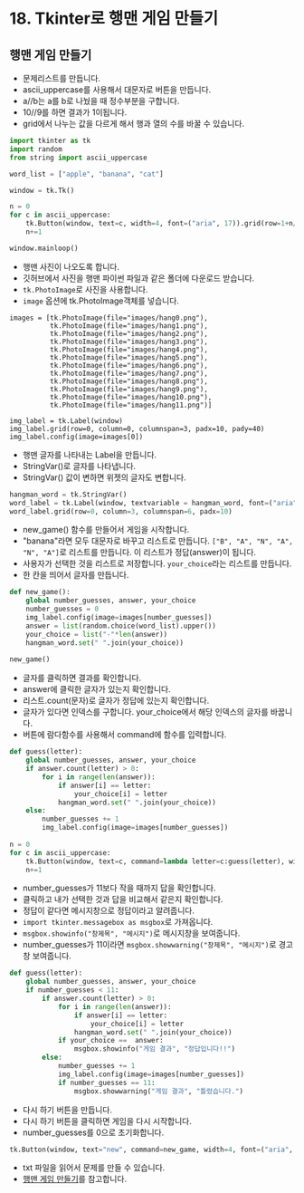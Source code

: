 # 18. Tkinter로 행맨 게임 만들기
## 행맨 게임 만들기
* 문제리스트를 만듭니다.
* ascii_uppercase를 사용해서 대문자로 버튼을 만듭니다.
* a//b는 a를 b로 나눴을 때 정수부분을 구합니다.
* 10//9를 하면 결과가 1이됩니다.
* grid에서 나누는 값을 다르게 해서 행과 열의 수를 바꿀 수 있습니다.
```python
import tkinter as tk
import random
from string import ascii_uppercase

word_list = ["apple", "banana", "cat"]

window = tk.Tk()

n = 0
for c in ascii_uppercase:
    tk.Button(window, text=c, width=4, font=("aria", 17)).grid(row=1+n//9, column=n%9)
    n+=1    

window.mainloop()
```

* 행맨 사진이 나오도록 합니다.
* 깃허브에서 사진을 행맨 파이썬 파일과 같은 폴더에 다운로드 받습니다.
* ```tk.PhotoImage```로 사진을 사용합니다.
* ```image``` 옵션에 tk.PhotoImage객체를 넣습니다.
```pyhon
images = [tk.PhotoImage(file="images/hang0.png"),
          tk.PhotoImage(file="images/hang1.png"),
          tk.PhotoImage(file="images/hang2.png"),
          tk.PhotoImage(file="images/hang3.png"),
          tk.PhotoImage(file="images/hang4.png"),
          tk.PhotoImage(file="images/hang5.png"),
          tk.PhotoImage(file="images/hang6.png"),
          tk.PhotoImage(file="images/hang7.png"),
          tk.PhotoImage(file="images/hang8.png"),
          tk.PhotoImage(file="images/hang9.png"),
          tk.PhotoImage(file="images/hang10.png"),
          tk.PhotoImage(file="images/hang11.png")]

img_label = tk.Label(window)
img_label.grid(row=0, column=0, columnspan=3, padx=10, pady=40)
img_label.config(image=images[0])
```

* 행맨 글자를 나타내는 Label을 만듭니다.
* StringVar()로 글자를 나타냅니다.
* StringVar() 값이 변하면 위젯의 글자도 변합니다. 
```python
hangman_word = tk.StringVar()
word_label = tk.Label(window, textvariable = hangman_word, font=("aria", 30))
word_label.grid(row=0, column=3, columnspan=6, padx=10)
```

* new_game() 함수를 만들어서 게임을 시작합니다.
* "banana"라면 모두 대문자로 바꾸고 리스트로 만듭니다. ```["B", "A", "N", "A", "N", "A"]```로 리스트를 만듭니다. 이 리스트가 정답(answer)이 됩니다. 
* 사용자가 선택한 것을 리스트로 저장합니다. ```your_choice```라는 리스트를 만듭니다. 
* 한 칸을 띄어서 글자를 만듭니다.
```python
def new_game():
    global number_guesses, answer, your_choice  
    number_guesses = 0   
    img_label.config(image=images[number_guesses])
    answer = list(random.choice(word_list).upper())
    your_choice = list("-"*len(answer))
    hangman_word.set(" ".join(your_choice))
    
new_game()
```

* 글자를 클릭하면 결과를 확인합니다.
* answer에 클릭한 글자가 있는지 확인합니다.
* 리스트.count(문자)로 글자가 정답에 있는지 확인합니다.
* 글자가 있다면 인덱스를 구합니다. your_choice에서 해당 인덱스의 글자를 바꿉니다. 
* 버튼에 람다함수를 사용해서 command에 함수를 입력합니다.
```python
def guess(letter):     
    global number_guesses, answer, your_choice   
    if answer.count(letter) > 0:      
        for i in range(len(answer)):
            if answer[i] == letter:
                your_choice[i] = letter
            hangman_word.set(" ".join(your_choice))
    else:
        number_guesses += 1
        img_label.config(image=images[number_guesses])
        
n = 0
for c in ascii_uppercase:
    tk.Button(window, text=c, command=lambda letter=c:guess(letter), width=4, font=("aria", 17)).grid(row=1+n//9, column=n%9)
    n+=1    
```

* number_guesses가 11보다 작을 때까지 답을 확인합니다.
* 클릭하고 내가 선택한 것과 답을 비교해서 같은지 확인합니다.
* 정답이 같다면 메시지창으로 정답이라고 알려줍니다.
* ```import tkinter.messagebox as msgbox```로 가져옵니다.
* ```msgbox.showinfo("창제목", "메시지")```로 메시지창을 보여줍니다.
* number_guesses가 11이라면 ```msgbox.showwarning("창제목", "메시지")```로 경고창 보여줍니다.  
```python
def guess(letter):     
    global number_guesses, answer, your_choice
    if number_guesses < 11: 
        if answer.count(letter) > 0:      
            for i in range(len(answer)):
                if answer[i] == letter:
                    your_choice[i] = letter
                hangman_word.set(" ".join(your_choice))
            if your_choice ==  answer:
                msgbox.showinfo("게임 결과", "정답입니다!!")
        else:
            number_guesses += 1
            img_label.config(image=images[number_guesses])
            if number_guesses == 11:
                msgbox.showwarning("게임 결과", "틀렸습니다.")
```

* 다시 하기 버튼을 만듭니다.
* 다시 하기 버튼을 클릭하면 게임을 다시 시작합니다.
* number_guesses를 0으로 초기화합니다.
```python
tk.Button(window, text="new", command=new_game, width=4, font=("aria", 17)).grid(row=1+n//9, column=n%9)
```

* txt 파일을 읽어서 문제를 만들 수 있습니다.
* [행맨 게임 만들기](https://github.com/itple-sw/python-drone/blob/main/14/%ED%96%89%EB%A7%A8%20%EA%B2%8C%EC%9E%84%20%EB%A7%8C%EB%93%A4%EA%B8%B0.md)를 참고합니다.
